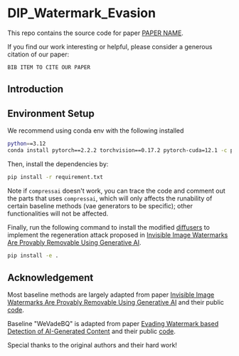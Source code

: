 # DIP_Watermark_Evasion
This repo contains the source code for paper [PAPER NAME](PAPER_LINK).

If you find our work interesting or helpful, please consider a generous citation of our paper:

```
BIB ITEM TO CITE OUR PAPER
```

## Introduction


## Environment Setup

We recommend using conda env with the following installed

```bash
python==3.12
conda install pytorch==2.2.2 torchvision==0.17.2 pytorch-cuda=12.1 -c pytorch -c nvidia
```

Then, install the dependencies by:
```bash
pip install -r requirement.txt
```
Note if ```compressai``` doesn't work, you can trace the code and comment out the parts that uses ```compressai```, which will only affects the runability of certain baseline methods (vae generators to be specific); other functionalities will not be affected.

Finally, run the following command to install the modified [diffusers](https://github.com/huggingface/diffusers) to implement the regeneration attack proposed in [Invisible Image Watermarks Are Provably Removable Using Generative AI](https://arxiv.org/abs/2306.01953).

```bash
pip install -e .
```

## Acknowledgement

Most baseline methods are largely adapted from paper [Invisible Image Watermarks Are Provably Removable Using Generative AI](https://arxiv.org/abs/2306.01953) and their public [code](https://github.com/XuandongZhao/WatermarkAttacker/tree/main).

Baseline "WeVadeBQ" is adapted from paper [Evading Watermark based Detection of AI-Generated Content](https://arxiv.org/abs/2305.03807) and their public [code](https://github.com/zhengyuan-jiang/WEvade).

Special thanks to the original authors and their hard work!